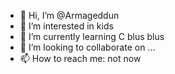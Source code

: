 - 👋 Hi, I’m @Armageddun
- 👀 I’m interested in kids
- 🌱 I’m currently learning C blus blus
- 💞️ I’m looking to collaborate on ...
- 📫 How to reach me: not now

<!---
Armageddun/Armageddun is a ✨ special ✨ repository because its `README.md` (this file) appears on your GitHub profile.
You can click the Preview link to take a look at your changes.
--->
